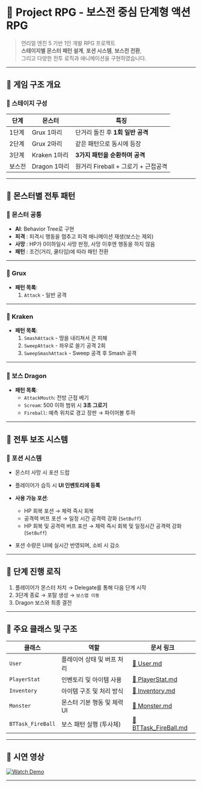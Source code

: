# 🐲 Project RPG - 보스전 중심 단계형 액션 RPG

> 언리얼 엔진 5 기반 1인 개발 RPG 프로젝트  
> **스테이지별 몬스터 패턴 설계**, **포션 시스템**, **보스전 전환**,  
> 그리고 다양한 전투 로직과 애니메이션을 구현하였습니다.

---

## 🧭 게임 구조 개요

### 📍 스테이지 구성

| 단계 | 몬스터  | 특징 |
|------|----------|--------|
| 1단계 | Grux 1마리 | 단거리 돌진 후 **1회 일반 공격** |
| 2단계 | Grux 2마리 | 같은 패턴으로 동시에 등장 |
| 3단계 | Kraken 1마리 | **3가지 패턴을 순환하며 공격** |
| 보스전 | Dragon 1마리 | 원거리 Fireball + 그로기 + 근접공격 |

---

## 🧪 몬스터별 전투 패턴

### 🧟 몬스터 공통
- **AI**: Behavior Tree로 구현
- **피격** : 피격시 행동을 멈추고 피격 애니메이션 재생(보스는 제외)
- **사망** : HP가 0이하일시 사망 판정, 사망 이후엔 행동을 하지 않음
- **패턴** : 조건(거리, 쿨타임)에 따라 패턴 전환

---

### 🦍 Grux

- **패턴 목록**: 
  1. `Attack` - 일반 공격

---

### 🐙 Kraken
- **패턴 목록**:
  1. `SmashAttack` - 땅을 내리쳐서 큰 피해
  2. `SweepAttack` - 좌우로 쓸기 공격 2회
  3. `SweepSmashAttack` - Sweep 공격 후 Smash 공격

---

### 🐉 보스 Dragon
- **패턴 목록**:
  - `AttackMouth`: 전방 근접 베기
  - `Scream`: 500 이하 범위 시 **3초 그로기**
  - `Fireball`: 예측 위치로 경고 장판 → 파이어볼 투하


---

## 🍯 전투 보조 시스템

### 💊 포션 시스템
- 몬스터 사망 시 포션 드랍
- 플레이어가 습득 시 **UI 인벤토리에 등록**
- **사용 가능 포션**:
  - HP 회복 포션 → 체력 즉시 회복
  - 공격력 버프 포션 → 일정 시간 공격력 강화 (`SetBuff`)
  - HP 회복 및 공격력 버프 포션 → 체력 즉시 회복 및 일정시간 공격력 강화 (`SetBuff`)

- 포션 수량은 UI에 실시간 반영되며, 소비 시 감소

---

## 📍 단계 진행 로직

1. 플레이어가 몬스터 처치 → Delegate를 통해 다음 단계 시작
3. 3단계 종료 → 포탈 생성 → `보스맵 이동`
4. Dragon 보스와 최종 결전

---

## 📂 주요 클래스 및 구조

| 클래스 | 역할 | 문서 링크 |
|--------|------|-----------|
| `User` | 플레이어 상태 및 버프 처리 | [📄 User.md](/docs/User.md) |
| `PlayerStat` | 인벤토리 및 아이템 사용 | [📄 PlayerStat.md](/docs/PlayerStat.md) |
| `Inventory` | 아이템 구조 및 처리 방식 | [📄 Inventory.md](/docs/Inventory.md) |
| `Monster` | 몬스터 기본 행동 및 체력 UI | [📄 Monster.md](/docs/Monster.md) |
| `BTTask_FireBall` | 보스 패턴 실행 (투사체) | [📄 BTTask_FireBall.md](/docs/BTTask_FireBall.md) |

---

## 🎥 시연 영상

[![Watch Demo](http://img.youtube.com/vi/BvPEk9q_KU8/0.jpg)](https://www.youtube.com/watch?v=BvPEk9q_KU8)

---
